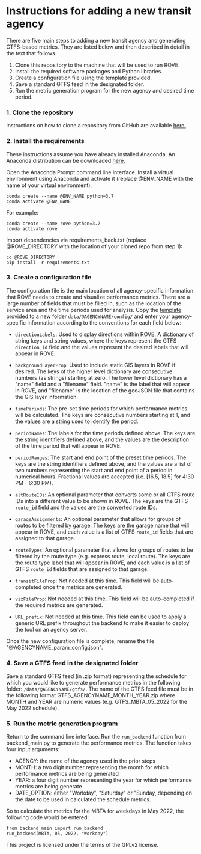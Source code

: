 # Instructions for adding a new transit agency

There are five main steps to adding a new transit agency and generating GTFS-based metrics. They are listed below and then described in detail in the text that follows.

1. Clone this repository to the machine that will be used to run ROVE.
2. Install the required software packages and Python libraries. 
3. Create a configuration file using the template provided.
4. Save a standard GTFS feed in the designated folder.
5. Run the metric generation program for the new agency and desired time period. 

### 1. Clone the repository

Instructions on how to clone a repository from GitHub are available [here.](https://docs.github.com/en/repositories/creating-and-managing-repositories/cloning-a-repository)

### 2. Install the requirements

These instructions assume you have already installed Anaconda. An Anaconda distribution can be downloaded [here.]( https://www.anaconda.com/products/distribution)

Open the Anaconda Prompt command line interface. Install a virtual environment using Anaconda and activate it (replace @ENV_NAME with the name of your virtual environment):

```
conda create --name @ENV_NAME python=3.7
conda activate @ENV_NAME
```

For example:

```
conda create --name rove python=3.7
conda activate rove
```

Import dependencies via requirements_back.txt (replace @ROVE_DIRECTORY with the location of your cloned repo from step 1):

```
cd @ROVE_DIRECTORY
pip install -r requirements.txt
```

### 3. Create a configuration file

The configuration file is the main location of all agency-specific information that ROVE needs to create and visualize performance metrics. 
There are a large number of fields that must be filled in, such as the location of the service area and the time periods used for analysis. 
Copy the [template provided](data/templates/config/template_param_config.json) to a new folder `data/@AGENCYNAME/config/` and enter your agency-specific information according to the conventions for each field below:

- `directionLabels`: Used to display directions within ROVE. A dictionary of string keys and string values, where the keys represent the GTFS `direction_id` field and the values represent the desired labels that will appear in ROVE.
- `backgroundLayerProp`: Used to include static GIS layers in ROVE if desired. The keys of the higher level dictionary are consecutive numbers (as strings) starting at zero. The lower level dictionary has a "name" field and a "filename" field. "name" is the label that will appear in ROVE, and "filename" is the location of the geoJSON file that contains the GIS layer information.
- `timePeriods`: The pre-set time periods for which performance metrics will be calculated. The keys are consecutive numbers starting at 1, and the values are a string used to identify the period.
- `periodNames`: The labels for the time periods defined above. The keys are the string identifiers defined above, and the values are the description of the time period that will appear in ROVE.
- `periodRanges`: The start and end point of the preset time periods. The keys are the string identifiers defined above, and the values are a list of two numbers representing the start and end point of a period in numerical hours. Fractional values are accepted (i.e. \[16.5, 18.5\] for 4:30 PM - 6:30 PM). 
- `altRouteIDs`: An optional parameter that converts some or all GTFS route IDs into a different value to be shown in ROVE. The keys are the GTFS `route_id` field and the values are the converted route IDs.
- `garageAssignments`: An optional parameter that allows for groups of routes to be filtered by garage. The keys are the garage name that will appear in ROVE, and each value is a list of GTFS `route_id` fields that are assigned to that garage.
- `routeTypes`: An optional parameter that allows for groups of routes to be filtered by the route type (e.g. express route, local route). The keys are the route type label that will appear in ROVE, and each value is a list of GTFS `route_id` fields that are assigned to that garage.

- `transitFileProp`: Not needed at this time. This field will be auto-completed once the metrics are generated. 
- `vizFileProp`: Not needed at this time. This field will be auto-completed if the required metrics are generated.
- `URL_prefix`: Not needed at this time. This field can be used to apply a generic URL prefix throughout the backend to make it easier to deploy the tool on an agency server. 

Once the new configuration file is complete, rename the file "@AGENCYNAME_param_config.json". 

### 4. Save a GTFS feed in the designated folder

Save a standard GTFS feed (in .zip format) representing the schedule for which you would like to generate performance metrics in the following folder: `/data/@AGENCYNAME/gtfs/`. The name of the GTFS feed file must be in the following format GTFS_AGENCYNAME_MONTH_YEAR.zip where MONTH and YEAR are numeric values (e.g. GTFS_MBTA_05_2022 for the May 2022 schedule).

### 5. Run the metric generation program

Return to the command line interface. 
Run the `run_backend` function from backend_main.py to generate the performance metrics.
The function takes four input arguments: 
- AGENCY: the name of the agency used in the prior steps
- MONTH: a two digit number representing the month for which performance metrics are being generated
- YEAR: a four digit number representing the year for which performance metrics are being generate
- DATE_OPTION: either "Workday", "Saturday" or "Sunday, depending on the date to be used in calculated the schedule metrics.

So to calculate the metrics for the MBTA for weekdays in May 2022, the following code would be entered:
```
from backend_main import run_backend
run_backend(MBTA, 05, 2022, "Workday")
```

This project is licensed under the terms of the GPLv2 license.
